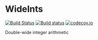 # WideInts

[![Build Status](https://travis-ci.org/eschnett/WideInts.jl.svg?branch=master)](https://travis-ci.org/eschnett/WideInts.jl)
[![Build status](https://ci.appveyor.com/api/projects/status/ljdkgof42i3fgwf6?svg=true)](https://ci.appveyor.com/project/eschnett/WideInts-jl)
[![codecov.io](https://codecov.io/github/eschnett/WideInts.jl/coverage.svg?branch=master)](https://codecov.io/github/eschnett/WideInts.jl?branch=master)

Double-wide integer arithmetic
